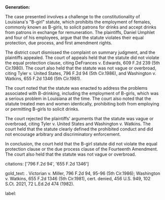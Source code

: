 **Generation:**



The case presented involves a challenge to the constitutionality of Louisiana's "B-girl" statute, which prohibits the employment of females, commonly known as B-girls, to solicit patrons for drinks and accept drinks from patrons in exchange for remuneration. The plaintiffs, Daniel Umphlet and four of his employees, argue that the statute violates their equal protection, due process, and first amendment rights.

The district court dismissed the complaint on summary judgment, and the plaintiffs appealed. The court of appeals held that the statute did not violate the equal protection clause, citing DeFrances v. Edwards, 609 F.2d 239 (5th Cir.1980). The court also held that the statute was not vague or overbroad, citing Tyler v. United States, 796 F.2d 94 (5th Cir.1986), and Washington v. Watkins, 655 F.2d 1346 (5th Cir.1981).

The court noted that the statute was enacted to address the problems associated with B-drinking, including the employment of B-girls, which was a serious problem in Louisiana at the time. The court also noted that the statute treated men and women identically, prohibiting both from employing or permitting B-girls to solicit drinks.

The court rejected the plaintiffs' arguments that the statute was vague or overbroad, citing Tyler v. United States and Washington v. Watkins. The court held that the statute clearly defined the prohibited conduct and did not encourage arbitrary and discriminatory enforcement.

In conclusion, the court held that the B-girl statute did not violate the equal protection clause or the due process clause of the Fourteenth Amendment. The court also held that the statute was not vague or overbroad.



citations: ['796 F.2d 94', '655 F.2d 1346']

gold_text: . Victorian v. Miller, 796 F.2d 94, 95-96 (5th Cir.1986); Washington v. Watkins, 655 F.2d 1346 (5th Cir.1981), cert. denied, 456 U.S. 949, 102 S.Ct. 2021, 72 L.Ed.2d 474 (1982).

label: 